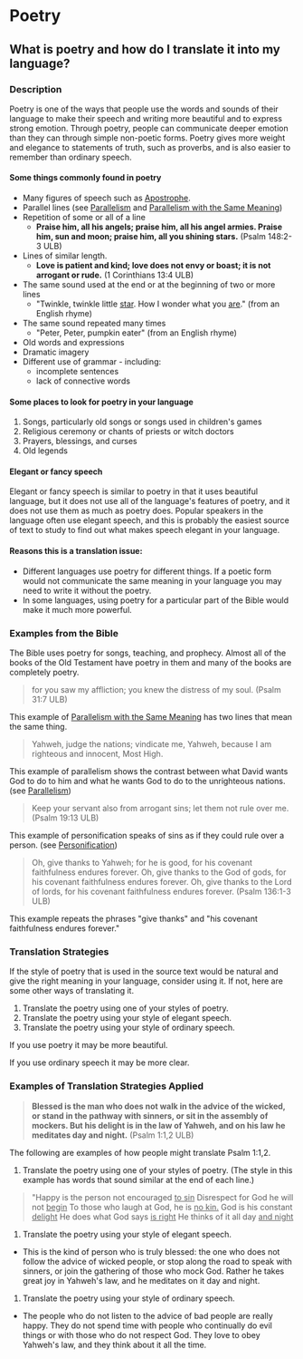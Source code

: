 # Poetry #

## What is poetry and how do I translate it into my language? ##



### Description

Poetry is one of the ways that people use the words and sounds of their language to make their speech and writing more beautiful and to express strong emotion. Through poetry, people can communicate deeper  emotion than they can through simple non-poetic forms. Poetry gives more weight and elegance to statements of truth, such as proverbs, and is also easier to remember than ordinary speech.

#### Some things commonly found in poetry

* Many figures of speech such as [Apostrophe](../figs-apostrophe/01.md).
* Parallel lines (see [Parallelism](../figs-parallelism/01.md) and [Parallelism with the Same Meaning](../figs-synonparallelism/01.md))
* Repetition of some or all of a line
  * **Praise him, all his angels; praise him, all his angel armies. Praise him, sun and moon; praise him, all you shining stars.** (Psalm 148:2-3 ULB)
* Lines of similar length.
  * **Love is patient and kind; love does not envy or boast; it is not arrogant or rude.** (1 Corinthians 13:4 ULB)
* The same sound used at the end or at the beginning of two or more lines
  * "Twinkle, twinkle little <u>star</u>. How I wonder what you <u>are</u>." (from an English rhyme)
* The same sound repeated many times
  * "Peter, Peter, pumpkin eater" (from an English rhyme)
* Old words and expressions
* Dramatic imagery
* Different use of grammar - including:
  * incomplete sentences
  * lack of connective words

#### Some places to look for poetry in your language

1. Songs, particularly old songs or songs used in children's games
1. Religious ceremony or chants of priests or witch doctors
1. Prayers, blessings, and curses
1. Old legends

#### Elegant or fancy speech

Elegant or fancy speech is similar to poetry in that it uses beautiful language, but it does not use all of the language's features of poetry, and it does not use them as much as poetry does. Popular speakers in the language often use elegant speech, and this is probably the easiest source of text to study to find out what makes speech elegant in your language.

#### Reasons this is a translation issue:

* Different languages use poetry for different things. If a poetic form would not communicate the same meaning in your language you may need to write it without the poetry.
* In some languages, using poetry for a particular part of the Bible would make it much more powerful.

### Examples from the Bible

The Bible uses poetry for songs, teaching, and prophecy. Almost all of the books of the Old Testament have poetry in them and many of the books are completely poetry.
>for you saw my affliction;
>you knew the distress of my soul. (Psalm 31:7 ULB)

This example of [Parallelism with the Same Meaning](../figs-synonparallelism/01.md) has two lines that mean the same thing.
>Yahweh, judge the nations;
>vindicate me, Yahweh, because I am righteous and innocent, Most High.

This example of parallelism shows the contrast between what David wants God to do to him and what he wants God to do to the unrighteous nations.  (see [Parallelism](../figs-parallelism/01.md))
>Keep your servant also from arrogant sins;
>let them not rule over me. (Psalm 19:13 ULB)

This example of personification speaks of sins as if they could rule over a person. (see [Personification](../figs-personification/01.md))
>Oh, give thanks to Yahweh; for he is good, for his covenant faithfulness endures forever.
>Oh, give thanks to the God of gods, for his covenant faithfulness endures forever.
>Oh, give thanks to the Lord of lords, for his covenant faithfulness endures forever. (Psalm 136:1-3 ULB)

This example repeats the phrases "give thanks" and "his covenant faithfulness endures forever."

### Translation Strategies

If the style of poetry that is used in the source text would be natural and give the right meaning in your language, consider using it. If not, here are some other ways of translating it.

1. Translate the poetry using one of your styles of poetry.
1. Translate the poetry using your style of elegant speech.
1. Translate the poetry using  your style of ordinary speech.

If you use poetry it may be more beautiful.

If you use ordinary speech it may be more clear.

### Examples of Translation Strategies Applied

>**Blessed is the man who does not walk in the advice of the wicked,
>or stand in the pathway with sinners,
>or sit in the assembly of mockers.
>But his delight is in the law of Yahweh,
>and on his law he meditates day and night.** (Psalm 1:1,2 ULB)

The following are examples of how people might translate Psalm 1:1,2.

1) Translate the poetry using one of your styles of poetry. (The style in this example has words that sound similar at the end of each line.)

>"Happy is the person not encouraged <u>to sin</u>
>Disrespect for God he will not <u>begin</u>
>To those who laugh at God, he is <u>no kin.</u>
>God is his constant <u>delight</u>
>He does what God says <u>is right</u>
>He thinks of it all day <u>and night</u>

1) Translate the poetry using your style of elegant speech.

* This is the kind of person who is truly blessed: the one who does not follow the advice of wicked people, or stop along the road to speak with sinners, or join the gathering of those who mock God. Rather he takes great joy in Yahweh's law, and he meditates on it day and night.

1) Translate the poetry using your style of ordinary speech.

* The people who do not listen to the advice of bad people are really happy. They do not spend time with people who continually do evil things or with those who do not respect God. They love to obey Yahweh's law, and they think about it all the time.

